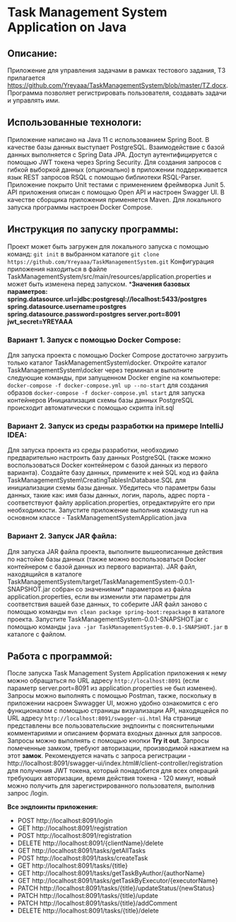 # Task Management System Application on Java
## Описание:
Приложение для управления задачами в рамках тестового задания, ТЗ прилагается https://github.com/Yreyaaa/TaskManagementSystem/blob/master/TZ.docx. Программа позволяет регистрировать пользователя, создавать задачи и управлять ими.
## Использованные технологи:
Приложение написано на Java 11 с использованием Spring Boot. В качестве базы данных выступает PostgreSQL. Взаимодействие с базой данных выполняется с Spring Data JPA. Доступ аутентифицируется с помощью JWT токена через Spring Security. Для создания запросов с гибкой выборкой данных (опционально) в приложении поддерживается язык REST запросов RSQL с помощью библиотеки RSQL-Parser. Приложение покрыто Unit тестами с применением фреймворка Junit 5. API приложения описан с помощью Open API и настроен Swagger UI. В качестве сборщика приложения применяется Maven. Для локального запуска программы настроен Docker Compose.
## Инструкция по запуску программы:
Проект может быть загружен для локального запуска с помощью команд:
`git init` в выбранном каталоге
`git clone https://github.com/Yreyaaa/TaskManagementSystem.git`
Конфигурация приложения находиться в файле TaskManagementSystem/src/main/resources/application.properties и может быть изменена перед запуском.
***Значения базовых параметров:
spring.datasource.url=jdbc:postgresql://localhost:5433/postgres
spring.datasource.username=postgres
spring.datasource.password=postgres
server.port=8091
jwt_secret=YREYAAA**
### Вариант 1. Запуск с помощью Docker Compose:
Для запуска проекта с помощью Docker Compose достаточно загрузить только каталог TaskManagementSystem\docker. Откройте каталог TaskManagementSystem\docker через терминал и выполните следующие команды, при запущенном Docker engine на компьютере:
`docker-compose -f docker-compose.yml up --no-start` для создания образов
`docker-compose -f docker-compose.yml start` для запуска контейнеров
Инициализация схемы базы данных PostgreSQL происходит автоматически с помощью скрипта init.sql
### Вариант 2. Запуск из среды разработки на примере IntelliJ IDEA:
Для запуска проекта из среды разработки, необходимо предварительно настроить базу данных PostgreSQL (также можно воспользоваться Docker контейнером с базой данных из первого варианта). Создайте базу данных, примените к ней SQL код из файла TaskManagementSystem\CreatingTablesInDatabase.SQL для инициализации схемы базы данных. Убедитесь что параметры базы данных, такие как: имя базы данных, логин, пароль, адрес порта - соответствуют файлу application.properties, отредактируйте его при необходимости. Запустите приложение выполнив команду run на основном классе - TaskManagementSystemApplication.java
### Вариант 2. Запуск JAR файла:
Для запуска JAR файла проекта, выполните вышеописанные действия по настойке базы данных (также можно воспользоваться Docker контейнером с базой данных из первого варианта). JAR файл, находящийся в каталоге TaskManagementSystem/target/TaskManagementSystem-0.0.1-SNAPSHOT.jar собран со значениями* параметров из файла application.properties, если вы изменили эти параметры для соответствия вашей базе данных, то соберите JAR файл заново с помощью команды
`mvn clean package spring-boot:repackage` в каталоге проекта.
Запустите TaskManagementSystem-0.0.1-SNAPSHOT.jar с помощью команды
`java -jar TaskManagementSystem-0.0.1-SNAPSHOT.jar` в каталоге с файлом.

## Работа с программой:
После запуска Task Management System Application приложения к нему можно обращаться по URL адресу `http://localhost:8091` (если параметр server.port=8091 из application.properties не был изменен).
Запросы можно выполнять с помощью Postman, также, поскольку в приложении насроен Swwagger UI, можно удобно ознакомится с его функционалом с помощью страницы визуализации API, находящейся по URL адресу `http://localhost:8091/swagger-ui.html` На странице представлены все пользовательские эндпоинты с пояснительными комментариями и описанием формата входных данных для запросов. Запросы можно выполнять c помощью кнопки **Try it out**. Запросы помеченные замком, требуют авторизации, производимой нажатием на этот **замок**. Рекомендуется начать с запроса регистрации - http://localhost:8091/swagger-ui/index.html#/client-controller/registration для получения JWT токена, который понадобится для всех операций требующих авторизации, время действия токена - 120 минут, новый можно получить для зарегистрированного пользователя, выполнив запрос /login.

**Все эндпоинты приложения:**
-  POST http://localhost:8091/login
-  GET http://localhost:8091/registration
-  POST http://localhost:8091/registration
-  DELETE http://localhost:8091/{clientName}/delete
-  GET http://localhost:8091/tasks/getAllTasks
-  POST http://localhost:8091/tasks/createTask
-  GET http://localhost:8091/tasks/{title}
-  GET http://localhost:8091/tasks/getTaskByAuthor/{authorName}
-  GET http://localhost:8091/tasks/getTaskByExecutor/{executorName}
-  PATCH http://localhost:8091/tasks/{title}/updateStatus/{newStatus}
-  PATCH http://localhost:8091/tasks/{title}/update
-  PATCH http://localhost:8091/tasks/{title}/addComment
-  DELETE http://localhost:8091/tasks/{title}/delete